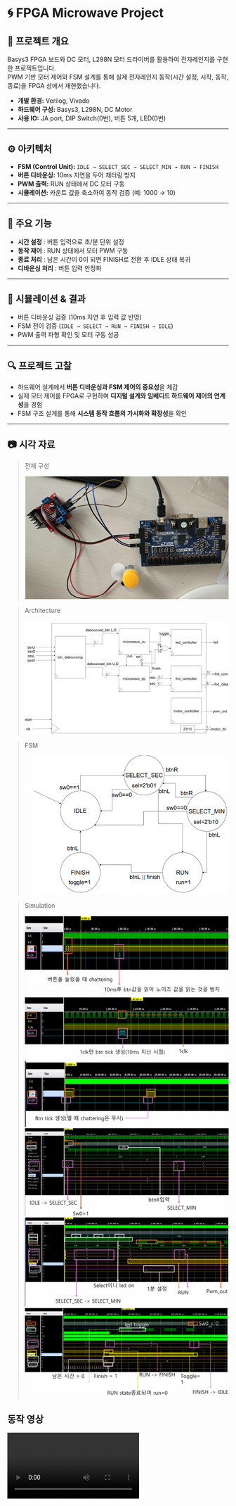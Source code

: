 # 🌀 FPGA Microwave Project

## 📌 프로젝트 개요
Basys3 FPGA 보드와 DC 모터, L298N 모터 드라이버를 활용하여 전자레인지를 구현한 프로젝트입니다.  
PWM 기반 모터 제어와 FSM 설계를 통해 실제 전자레인지 동작(시간 설정, 시작, 동작, 종료)을 FPGA 상에서 재현했습니다.

- **개발 환경:** Verilog, Vivado  
- **하드웨어 구성:** Basys3, L298N, DC Motor  
- **사용 IO:** JA port, DIP Switch(0번), 버튼 5개, LED(0번)  

---

## ⚙️ 아키텍처
- **FSM (Control Unit):** `IDLE → SELECT_SEC → SELECT_MIN → RUN → FINISH`  
- **버튼 디바운싱:** 10ms 지연을 두어 채터링 방지  
- **PWM 출력:** RUN 상태에서 DC 모터 구동  
- **시뮬레이션:** 카운트 값을 축소하여 동작 검증 (예: 1000 → 10)  

---

## 🎯 주요 기능
- **시간 설정** : 버튼 입력으로 초/분 단위 설정  
- **동작 제어** : RUN 상태에서 모터 PWM 구동  
- **종료 처리** : 남은 시간이 0이 되면 FINISH로 전환 후 IDLE 상태 복귀  
- **디바운싱 처리** : 버튼 입력 안정화  

---

## 🧪 시뮬레이션 & 결과
- 버튼 디바운싱 검증 (10ms 지연 후 입력 값 반영)  
- FSM 전이 검증 (`IDLE → SELECT → RUN → FINISH → IDLE`)  
- PWM 출력 파형 확인 및 모터 구동 성공  

---

## 🔍 프로젝트 고찰
- 하드웨어 설계에서 **버튼 디바운싱과 FSM 제어의 중요성**을 체감  
- 실제 모터 제어를 FPGA로 구현하며 **디지털 설계와 임베디드 하드웨어 제어의 연계성**을 경험  
- FSM 구조 설계를 통해 **시스템 동작 흐름의 가시화와 확장성**을 확인  

---

## 📷 시각 자료
> 전체 구성 
>
> ![alt text](<image/스크린샷 2025-10-08 204848.png>) 

> Architecture
>
>![alt text](<image/스크린샷 2025-10-08 204853.png>) 

> FSM
>
>![alt text](<image/스크린샷 2025-10-08 204900.png>) 

> Simulation
>
> ![alt text](<image/스크린샷 2025-10-08 204909.png>) 
> ![alt text](<image/스크린샷 2025-10-08 204914.png>) 
> ![alt text](<image/스크린샷 2025-10-08 204921.png>) 
> ![alt text](<image/스크린샷 2025-10-08 204937.png>) 
> ![alt text](<image/스크린샷 2025-10-08 204944.png>) 
> ![alt text](<image/스크린샷 2025-10-08 204949.png>) 



## 동작 영상
<video controls src="microwave.mp4" title="Title"></video>
